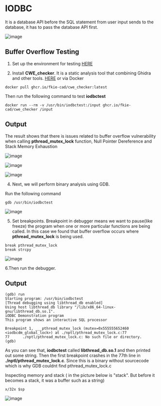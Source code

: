 <h1>IODBC</h1>

It is a database API before the SQL statement from user input sends to the database, it has to pass the database API first. 

![image](https://github.com/user-attachments/assets/83b01071-8429-474d-a68a-bbdb61e2e1f3)


**Buffer Overflow Testing**
---

1. Set up the environment for testing [HERE](https://github.com/yamerooo123/ResearchNBugBountyEncyclopedia/blob/main/Researches/IODBC/Prep.md)

2. Install **CWE_checker**. It is a static analysis tool that combining Ghidra and other tools. [HERE](https://github.com/fkie-cad/cwe_checker) or via Docker
```
docker pull ghcr.io/fkie-cad/cwe_checker:latest
```
Then run the following command to test **iodbctest**
```
docker run --rm -v /usr/bin/iodbctest:/input ghcr.io/fkie-cad/cwe_checker /input
```

**Output**
---

The result shows that there is issues related to buffer overflow vulnerability when calling **pthread_mutex_lock** function, Null Pointer Dereference and Stack Memory Exhaustion

![image](https://github.com/user-attachments/assets/a177e661-bd07-45d0-8aa8-4e3aab4b2cb6)

![image](https://github.com/user-attachments/assets/9c63ccf8-1374-4e7e-8f6e-24d9e6bee6c2)

![image](https://github.com/user-attachments/assets/c3a37d49-45a2-4bf2-9064-de3c30bdc18a)

4. Next, we will perform binary analysis using GDB.

Run the following command
```
gdb /usr/bin/iodbctest
```
![image](https://github.com/user-attachments/assets/22d03d5f-4668-4921-b6c9-ca1d15d3d10c)

5. Set breakpoints. Breakpoint in debugger means we want to pause(like freeze) the program when one or more particular functions are being called. In this case we found that buffer overflow occurs where **pthread_mutex_lock** is being used.
```
break pthread_mutex_lock
break strcpy
```
![image](https://github.com/user-attachments/assets/56ec5e56-c86a-482a-9455-848d307a8eae)

6.Then run the debugger.

**Output**
---
```
(gdb) run
Starting program: /usr/bin/iodbctest
[Thread debugging using libthread_db enabled]
Using host libthread_db library "/lib/x86_64-linux-gnu/libthread_db.so.1".
iODBC Demonstration program
This program shows an interactive SQL processor

Breakpoint 1, ___pthread_mutex_lock (mutex=0x555555652460 <iodbcdm_global_lock>) at ./nptl/pthread_mutex_lock.c:77
77      ./nptl/pthread_mutex_lock.c: No such file or directory.
(gdb)
```

As you can see that, **iodbctest** called **libthread_db.so.1** and then printed out some string. Then the first breakpoint crashes in the 77th line in **./nptl/pthread_mutex_lock.c**. Since this is a binary without sourcecode which is why GDB couldnt find pthread_mutex_lock.c

Inspecting memory and stack ( in the picture below is "stack". But before it becomes a stack, it was a buffer such as a string)
```
x/32x $sp
```
![image](https://github.com/user-attachments/assets/d6685e79-8787-4e32-9b77-6f7b69b7bfb3)



